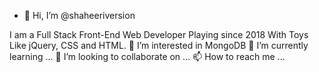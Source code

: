 - 👋 Hi, I’m @shaheeriversion

I am a Full Stack Front-End Web Developer Playing since 2018 With Toys Like jQuery, CSS and HTML.
👀 I’m interested in MongoDB
🌱 I’m currently learning ...
💞️ I’m looking to collaborate on ...
📫 How to reach me ...

<!---
shaheeriversion/shaheeriversion is a ✨ special ✨ repository because its `README.md` (this file) appears on your GitHub profile.
You can click the Preview link to take a look at your changes.
--->
